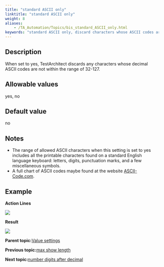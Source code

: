 ```yaml
--- 
title: "standard ASCII only"
linktitle: "standard ASCII only"
weight: 8
aliases: 
    - /TA_Automation/Topics/bis_standard_ASCII_only.html
keywords: "standard ASCII only, discard characters whose ASCII codes are out of range of 32-217, remove characters that are not standard ASCII characters, accept standard ASCII characters only"
---
```


## Description

When set to yes, TestArchitect discards any characters whose decimal ASCII codes are not within the range of 32-127.

## Allowable values

yes, no

## Default value

no

## Notes

-   The range of allowed ASCII characters when this setting is set to yes includes all the printable characters found on a standard English language keyboard: letters, digits, punctuation marks, and a few miscellaneous symbols.
-   A full chart of ASCII codes maybe found at the website [ASCII-Code.com](http://www.ascii-code.com/).

## Example

**Action Lines**

![](/images//Images/bis_standard_ASCII_only_pgm.png)

**Result**

![](/images//Images/bis_standard_ASCII_only_res.png)

**Parent topic:**[Value settings](/TA_Automation/Topics/bis_value.html)

**Previous topic:**[max show length](/TA_Automation/Topics/bis_max_show_length.html)

**Next topic:**[number digits after decimal](/TA_Automation/Topics/bis_number_digits_after_decimal.html)

